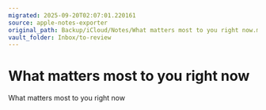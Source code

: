 ```yaml
---
migrated: 2025-09-20T02:07:01.220161
source: apple-notes-exporter
original_path: Backup/iCloud/Notes/What matters most to you right now.md
vault_folder: Inbox/to-review
---
```

# What matters most to you right now

What matters most to you right now 
